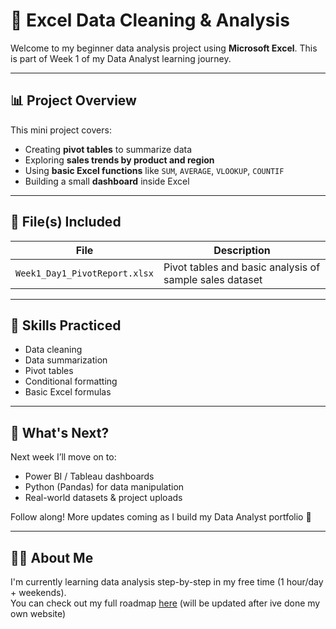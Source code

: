 # 🧼 Excel Data Cleaning & Analysis

Welcome to my beginner data analysis project using **Microsoft Excel**. This is part of Week 1 of my Data Analyst learning journey.

---

## 📊 Project Overview

This mini project covers:
- Creating **pivot tables** to summarize data
- Exploring **sales trends by product and region**
- Using **basic Excel functions** like `SUM`, `AVERAGE`, `VLOOKUP`, `COUNTIF`
- Building a small **dashboard** inside Excel

---

## 📁 File(s) Included

| File | Description |
|------|-------------|
| `Week1_Day1_PivotReport.xlsx` | Pivot tables and basic analysis of sample sales dataset |

---

## 🧠 Skills Practiced
- Data cleaning
- Data summarization
- Pivot tables
- Conditional formatting
- Basic Excel formulas

---

## 🚀 What's Next?
Next week I’ll move on to:
- Power BI / Tableau dashboards
- Python (Pandas) for data manipulation
- Real-world datasets & project uploads

Follow along! More updates coming as I build my Data Analyst portfolio 💼

---

## 🙋‍♂️ About Me

I'm currently learning data analysis step-by-step in my free time (1 hour/day + weekends).  
You can check out my full roadmap [here](#) (will be updated after ive done my own website)

